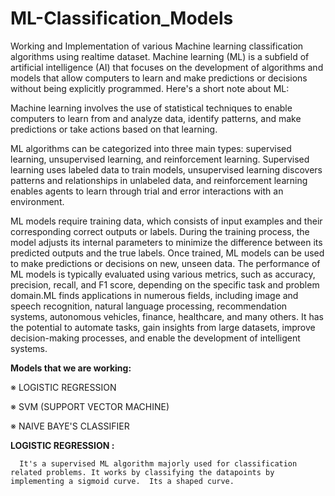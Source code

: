 # ML-Classification_Models
Working and Implementation of various Machine learning classification algorithms using realtime dataset.
Machine learning (ML) is a subfield of artificial intelligence (AI) that focuses on the development of algorithms and models that allow computers to learn and make predictions or decisions without being explicitly programmed. Here's a short note about ML:

Machine learning involves the use of statistical techniques to enable computers to learn from and analyze data, identify patterns, and make predictions or take actions based on that learning.

ML algorithms can be categorized into three main types: supervised learning, unsupervised learning, and reinforcement learning. Supervised learning uses labeled data to train models, unsupervised learning discovers patterns and relationships in unlabeled data, and reinforcement learning enables agents to learn through trial and error interactions with an environment.

ML models require training data, which consists of input examples and their corresponding correct outputs or labels. During the training process, the model adjusts its internal parameters to minimize the difference between its predicted outputs and the true labels.
Once trained, ML models can be used to make predictions or decisions on new, unseen data. The performance of ML models is typically evaluated using various metrics, such as accuracy, precision, recall, and F1 score, depending on the specific task and problem domain.ML finds applications in numerous fields, including image and speech recognition, natural language processing, recommendation systems, autonomous vehicles, finance, healthcare, and many others. It has the potential to automate tasks, gain insights from large datasets, improve decision-making processes, and enable the development of intelligent systems.

**Models that we are working:**

※ LOGISTIC REGRESSION

※ SVM (SUPPORT VECTOR MACHINE)

※ NAIVE BAYE'S CLASSIFIER



**LOGISTIC REGRESSION :**

      It's a supervised ML algorithm majorly used for classification related problems. It works by classifying the datapoints by implementing a sigmoid curve.  Its a shaped curve. 
 








